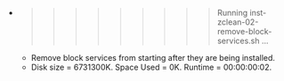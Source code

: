 * >>>>>>>>> Running inst-zclean-02-remove-block-services.sh ...
  * Remove block services from starting after they are being installed.
  * Disk size = 6731300K. Space Used = 0K. Runtime = 00:00:00:02.
